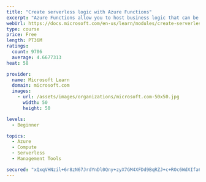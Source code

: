 ```yaml
---
title: "Create serverless logic with Azure Functions"
excerpt: "Azure Functions allow you to host business logic that can be executed without managing or provisioning server infrastructure"
webUrl: https://docs.microsoft.com/en-us/learn/modules/create-serverless-logic-with-azure-functions/
type: course
price: Free
length: PT36M
ratings:
  count: 9706
  average: 4.6677313
heat: 58

provider:
  name: Microsoft Learn
  domain: microsoft.com
  images:
    - url: /assets/images/organizations/microsoft.com-50x50.jpg
      width: 50
      height: 50

levels:
  - Beginner

topics:
  - Azure
  - Compute
  - Serverless
  - Management Tools

secured: "xQxqVHNzil+6r8zN67JrdYnDl0Qny+zyX7GM4XFDd9BqRZJ+c+ROc6WdXIfa6I0XlgksP6+YK4aqucGEXtChMVP6DM9QErdem7V9SsESH+gi9JBPGv4irw6o/fZdTL5aNK0P3h1wonum2lKlwH3cRf0t5SfkwzZBpur3kSBUgiqqUoR65jmR8WLb+G6Nx6cP0zrLBMvCCcOYGYXKrCBj8vWyNN6tvNe0tce9iV30ixHThJrqwoxPDLbRhh/mZs9qC+zkqygv48Pg2CI1mW2dAI4ZFsyOndMEtvBphVZnXfM1uX/jsaqBECxF/g3Y2l9LkolO8q1VWtzEaPAKOgb/mZrxjsClmUYlwZBw2vRJ4aXaon3pJNDGlGEjXj1N9Ertqas3iXnS/l1I3VYy6z92AaBsQ6NRjlOkF+ZMzs+O218=;zhWCegrq0Nal1NfBCAzLqA=="
---
```


